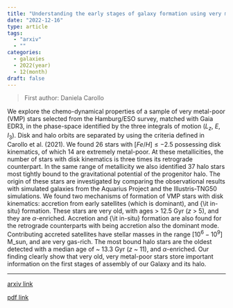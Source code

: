 ```yaml
---
title: "Understanding the early stages of galaxy formation using very metal-poor stars from the Hamburg/ESO survey"
date: "2022-12-16"
type: article
tags:
  - "arxiv"
  - ""
categories:
  - galaxies
  - 2022(year)
  - 12(month)
draft: false
---
```


> First author: Daniela Carollo

 We explore the chemo-dynamical properties of a sample of very metal-poor
(VMP) stars selected from the Hamburg/ESO survey, matched with Gaia EDR3, in
the phase-space identified by the three integrals of motion ($L_z$, $E$,
$I_3$). Disk and halo orbits are separated by using the criteria defined in
Carollo et al. (2021). We found 26 stars with $[Fe/H] \leq -2.5$ possessing
disk kinematics, of which 14 are extremely metal-poor. At these metallicities,
the number of stars with disk kinematics is three times its retrograde
counterpart. In the same range of metallicity we also identified 37 halo stars
most tightly bound to the gravitational potential of the progenitor halo. The
origin of these stars are investigated by comparing the observational results
with simulated galaxies from the Aquarius Project and the Illustris-TNG50
simulations. We found two mechanisms of formation of VMP stars with disk
kinematics: accretion from early satellites (which is dominant), and {\it
in-situ} formation. These stars are very old, with ages > 12.5 Gyr ($z$ > 5),
and they are $\alpha$-enriched. Accretion and {\it in-situ} formation are also
found for the retrograde counterparts with being accretion also the dominant
mode. Contributing accreted satellites have stellar masses in the range
$[10^{6}-10^9]$ M_sun, and are very gas-rich. The most bound halo stars are the
oldest detected with a median age of ~ 13.3 Gyr ($z$ ~ 11), and
$\alpha$-enriched. Our finding clearly show that very old, very metal-poor
stars store important information on the first stages of assembly of our Galaxy
and its halo.

---
[arxiv link](http://arxiv.org/abs/2212.08294v1)

[pdf link](http://arxiv.org/pdf/2212.08294v1)